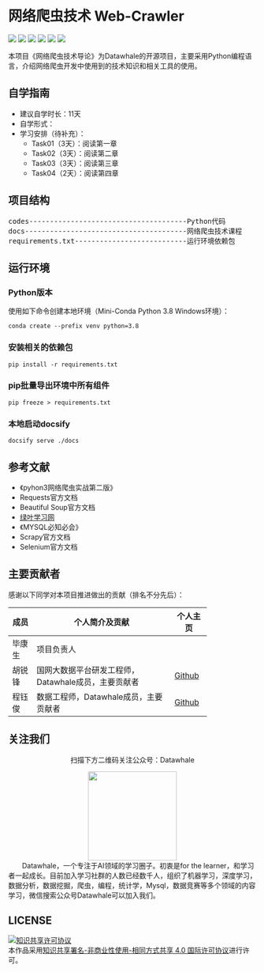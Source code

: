 # 网络爬虫技术 Web-Crawler

[![](https://img.shields.io/github/watchers/xiaobi891292/web-crawler.svg?style=flat)](https://github.com/xiaobi891292/web-crawler/watchers)
[![](https://img.shields.io/github/stars/xiaobi891292/web-crawler.svg?style=flat)](https://github.com/xiaobi891292/web-crawler/stargazers)
[![](https://img.shields.io/github/forks/xiaobi891292/web-crawler.svg?style=flat)](https://github.com/xiaobi891292/web-crawler/network/members)
[![](https://img.shields.io/github/issues-pr-closed-raw/xiaobi891292/web-crawler.svg?style=flat)](https://github.com/xiaobi891292/web-crawler/issues)
![](https://img.shields.io/github/repo-size/xiaobi891292/web-crawler.svg?style=flat)
[![](https://github.com/xiaobi891292/web-crawler/actions/workflows/Sync.yml/badge.svg?branch=master)](https://github.com/xiaobi891292/web-crawler/actions/workflows/CI.yml)

本项目《网络爬虫技术导论》为Datawhale的开源项目，主要采用Python编程语言，介绍网络爬虫开发中使用到的技术知识和相关工具的使用。

## 自学指南
- 建议自学时长：11天
- 自学形式：
- 学习安排（待补充）：
    - Task01（3天）：阅读第一章
    - Task02（3天）：阅读第二章
    - Task03（3天）：阅读第三章
    - Task04（2天）：阅读第四章

## 项目结构
<pre>
codes--------------------------------------Python代码
docs---------------------------------------网络爬虫技术课程
requirements.txt---------------------------运行环境依赖包
</pre>

## 运行环境

### Python版本
使用如下命令创建本地环境（Mini-Conda Python 3.8 Windows环境）：
```shell
conda create --prefix venv python=3.8
```

### 安装相关的依赖包
```shell
pip install -r requirements.txt
```

### pip批量导出环境中所有组件
```shell
pip freeze > requirements.txt
```

### 本地启动docsify
```shell
docsify serve ./docs
```

## 参考文献
- 《pyhon3网络爬虫实战第二版》
- Requests官方文档
- Beautiful Soup官方文档
- [绿叶学习网](http://www.lvyestudy.com/css)
- 《MYSQL必知必会》
- Scrapy官方文档
- Selenium官方文档

## 主要贡献者
感谢以下同学对本项目推进做出的贡献（排名不分先后）：

<table align="center" style="width:80%;">
<thead>
  <tr>
    <th>成员</th>
    <th>个人简介及贡献</th>
    <th>个人主页</th>
  </tr>
</thead>
<tbody>
  <tr>
    <td><span style="font-weight:normal;font-style:normal;text-decoration:none">毕康生</span></td>
    <td><span style="font-weight:normal;font-style:normal;text-decoration:none">项目负责人</span></td>
    <td></td>
  </tr>
  <tr>
    <td><span style="font-weight:normal;font-style:normal;text-decoration:none">胡锐锋</span></td>
    <td><span style="font-weight:normal;font-style:normal;text-decoration:none">国网大数据平台研发工程师，Datawhale成员，主要贡献者</span></td>
    <td>
        <a href="https://github.com/Relph1119">Github</a>
    </td>
  </tr>
  <tr>
    <td><span style="font-weight:normal;font-style:normal;text-decoration:none">程钰俊</span></td>
    <td><span style="font-weight:normal;font-style:normal;text-decoration:none">数据工程师，Datawhale成员，主要贡献者</span></td>
    <td>
        <a href="https://github.com/Seanlocked">Github</a>
    </td>
  </tr>
</tbody>
</table>

## 关注我们
<div align=center>
<p>扫描下方二维码关注公众号：Datawhale</p>
<img src="images/qrcode.jpeg" width = "180" height = "180"></div>
&emsp;&emsp;Datawhale，一个专注于AI领域的学习圈子。初衷是for the learner，和学习者一起成长。目前加入学习社群的人数已经数千人，组织了机器学习，深度学习，数据分析，数据挖掘，爬虫，编程，统计学，Mysql，数据竞赛等多个领域的内容学习，微信搜索公众号Datawhale可以加入我们。

## LICENSE
<a rel="license" href="http://creativecommons.org/licenses/by-nc-sa/4.0/"><img alt="知识共享许可协议" style="border-width:0" src="https://img.shields.io/badge/license-CC%20BY--NC--SA%204.0-lightgrey" /></a><br />本作品采用<a rel="license" href="http://creativecommons.org/licenses/by-nc-sa/4.0/">知识共享署名-非商业性使用-相同方式共享 4.0 国际许可协议</a>进行许可。